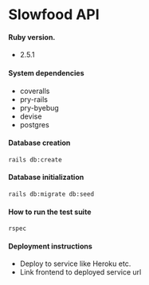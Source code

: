 # Slowfood API

#### Ruby version.  
* 2.5.1

#### System dependencies
* coveralls
* pry-rails
* pry-byebug
* devise
* postgres

#### Database creation
```rails db:create```

#### Database initialization
```rails db:migrate db:seed```

#### How to run the test suite
```rspec```

#### Deployment instructions
* Deploy to service like Heroku etc.
* Link frontend to deployed service url
